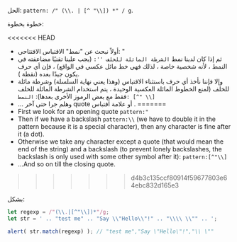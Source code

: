 الحل: `pattern: /" (\\. | [^ "\\]) *" / g`.

خطوة بخطوة:

<<<<<<< HEAD
- أولاً نبحث عن "نمط" الاقتباس الافتتاحي: "
- ثم إذا كان لدينا نمط `` الشرطة المائلة للخلف '': `` (يجب علينا تقنيًا مضاعفته في النمط ، لأنه شخصية خاصة ، لذلك فهي خط مائل عكسي في الواقع) ، فإن أي حرف يكون جيدًا بعده (نقطة ).
- وإلا فإننا نأخذ أي حرف باستثناء الاقتباس (وهذا يعني نهاية السلسلة) وشرطة مائلة للخلف (لمنع الخطوط المائلة العكسية الوحيدة ، يتم استخدام الشرطة المائلة للخلف فقط مع بعض الرموز الأخرى بعدها): `النمط: [^" \\] `
- ... وهلم جرا حتى آخر quote أو علامة افتباس .
=======
- First we look for an opening quote `pattern:"`
- Then if we have a backslash `pattern:\\` (we have to double it in the pattern because it is a special character), then any character is fine after it (a dot).
- Otherwise we take any character except a quote (that would mean the end of the string) and a backslash (to prevent lonely backslashes, the backslash is only used with some other symbol after it): `pattern:[^"\\]`
- ...And so on till the closing quote.
>>>>>>> d4b3c135ccf80914f59677803e64ebc832d165e3

بشكل:

```js run
let regexp = /"(\\.|[^"\\])*"/g;
let str = ' .. "test me" .. "Say \\"Hello\\"!" .. "\\\\ \\"" .. ';

alert( str.match(regexp) ); // "test me","Say \"Hello\"!","\\ \""
```

